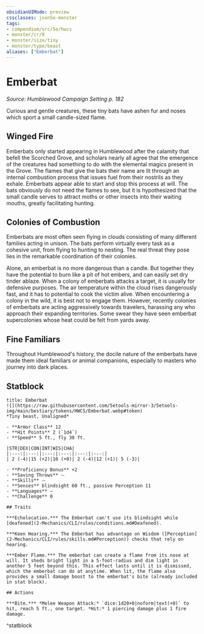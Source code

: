 ```yaml
---
obsidianUIMode: preview
cssclasses: json5e-monster
tags:
- compendium/src/5e/hwcs
- monster/cr/0
- monster/size/tiny
- monster/type/beast
aliases: ["Emberbat"]
---
```

# Emberbat
*Source: Humblewood Campaign Setting p. 182*  

Curious and gentle creatures, these tiny bats have ashen fur and noses which sport a small candle-sized flame.

## Winged Fire

Emberbats only started appearing in Humblewood after the calamity that befell the Scorched Grove, and scholars nearly all agree that the emergence of the creatures had something to do with the elemental magics present in the Grove. The flames that give the bats their name are lit through an internal combustion process that issues fuel from their nostrils as they exhale. Emberbats appear able to start and stop this process at will. The bats obviously do not need the flames to see, but it is hypothesized that the small candle serves to attract moths or other insects into their waiting mouths, greatly facilitating hunting.

## Colonies of Combustion

Emberbats are most often seen flying in clouds consisting of many different families acting in unison. The bats perform virtually every task as a cohesive unit, from flying to hunting to nesting. The real threat they pose lies in the remarkable coordination of their colonies.

Alone, an emberbat is no more dangerous than a candle. But together they have the potential to burn like a pit of hot embers, and can easily set dry tinder ablaze. When a colony of emberbats attacks a target, it is usually for defensive purposes. The air temperature within the cloud rises dangerously fast, and it has to potential to cook the victim alive. When encountering a colony in the wild, it is best not to engage them. However, recently colonies of emberbats are acting aggressively towards travelers, harassing any who approach their expanding territories. Some swear they have seen emberbat supercolonies whose heat could be felt from yards away.

## Fine Familiars

Throughout Humblewood's history, the docile nature of the emberbats have made them ideal familiars or animal companions, especially to masters who journey into dark places.

## Statblock

```ad-statblock
title: Emberbat
![](https://raw.githubusercontent.com/5etools-mirror-3/5etools-img/main/bestiary/tokens/HWCS/Emberbat.webp#token)
*Tiny beast, Unaligned*

- **Armor Class** 12
- **Hit Points** 2 (`1d4`)
- **Speed** 5 ft., fly 30 ft.

|STR|DEX|CON|INT|WIS|CHA|
|:---:|:---:|:---:|:---:|:---:|:---:|
| 2 (-4)|15 (+2)|10 (+0)| 2 (-4)|12 (+1)| 5 (-3)|

- **Proficiency Bonus** +2
- **Saving Throws** ⏤
- **Skills** ⏤
- **Senses** blindsight 60 ft., passive Perception 11
- **Languages** —
- **Challenge** 0

## Traits

***Echolocation.*** The Emberbat can't use its blindsight while [deafened](2-Mechanics/CLI/rules/conditions.md#Deafened).

***Keen Hearing.*** The Emberbat has advantage on Wisdom ([Perception](2-Mechanics/CLI/rules/skills.md#Perception)) checks that rely on hearing.

***Ember Flame.*** The emberbat can create a flame from its nose at will. It sheds bright light in a 5-foot-radius and dim light in another 5 feet beyond this. This effect lasts until it is dismissed, which the emberbat can do at anytime. When lit, the flame also provides a small damage boost to the emberbat's bite (already included in stat block).

## Actions

***Bite.*** *Melee Weapon Attack:* `dice:1d20+0|noform|text(+0)` to hit, reach 5 ft., one target. *Hit:* 1 piercing damage plus 1 fire damage.
```
^statblock